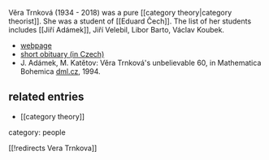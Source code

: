 

V&#283;ra Trnkov&#225; (1934 - 2018) was a pure [[category theory|category theorist]]. She was a student of [[Eduard Čech]]. The list of her students includes [[Jiří Adámek]], Jiří Velebil, Libor Barto, Václav Koubek.


* [webpage](http://www.karlin.mff.cuni.cz/~trnkova/)
* [short obituary (in Czech)](https://www.mff.cuni.cz/verejnost/konalo-se/2018-05-trnkova/)
* J. Adámek, M. Katětov: Věra Trnková's unbelievable 60, in Mathematica Bohemica [dml.cz](http://dml.cz/dmlcz/126082), 1994.

## related entries

* [[category theory]]

category: people


[[!redirects Vera Trnkova]]